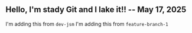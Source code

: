 ## Hello, I'm stady Git and I lake it!! -- May 17, 2025

I'm adding this from `dev-jsm`
I'm adding this from `feature-branch-1`